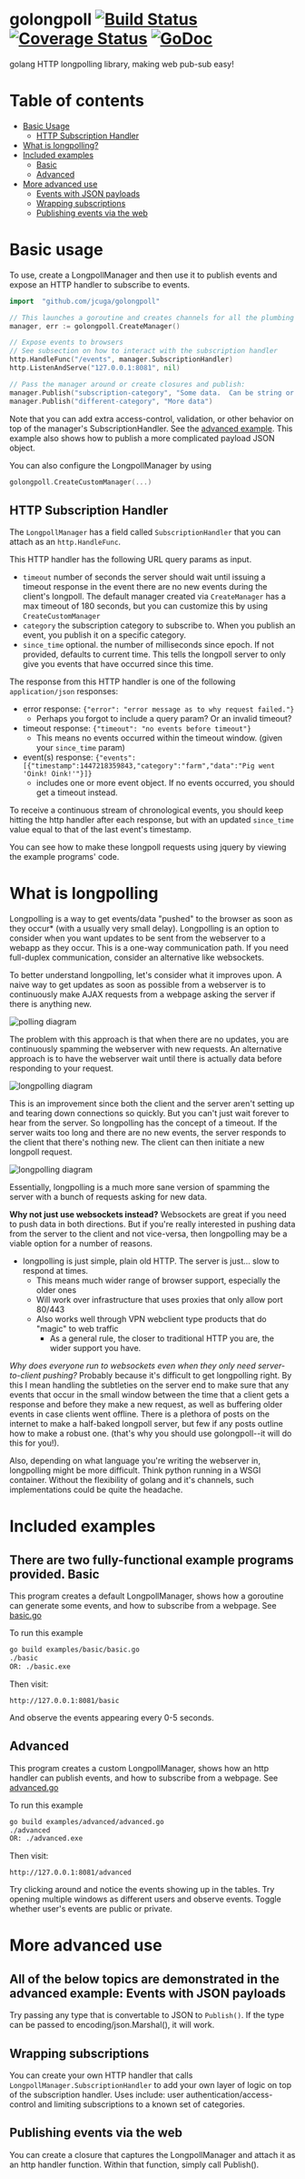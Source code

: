 # golongpoll [![Build Status](https://travis-ci.org/jcuga/golongpoll.svg?branch=master)](https://travis-ci.org/jcuga/golongpoll) [![Coverage Status](https://coveralls.io/repos/jcuga/golongpoll/badge.svg?branch=master&service=github)](https://coveralls.io/github/jcuga/golongpoll?branch=master) [![GoDoc](https://godoc.org/github.com/jcuga/golongpoll?status.svg)](https://godoc.org/github.com/jcuga/golongpoll)
golang HTTP longpolling library, making web pub-sub easy!

Table of contents
=================
  * [Basic Usage](#basic-usage)
    * [HTTP Subscription Handler](#http-subscription-handler)
  * [What is longpolling?](#what-is-longpolling)
  * [Included examples](#included-examples)
    * [Basic](#basic)
    * [Advanced](#advanced)
  * [More advanced use](#more-advanced-use)
    * [Events with JSON payloads](#events-with-json-payloads)
    * [Wrapping subscriptions](#wrapping-subscriptions)
    * [Publishing events via the web](#publishing-events-via-the-web)

Basic usage
=================
To use, create a LongpollManager and then use it to publish events and expose an HTTP handler to subscribe to events.
```go
import	"github.com/jcuga/golongpoll"

// This launches a goroutine and creates channels for all the plumbing
manager, err := golongpoll.CreateManager()

// Expose events to browsers
// See subsection on how to interact with the subscription handler
http.HandleFunc("/events", manager.SubscriptionHandler)
http.ListenAndServe("127.0.0.1:8081", nil)

// Pass the manager around or create closures and publish:
manager.Publish("subscription-category", "Some data.  Can be string or any obj convertable to JSON")
manager.Publish("different-category", "More data")
```
Note that you can add extra access-control, validation, or other behavior on top of the manager's SubscriptionHandler.  See the [advanced example](#advanced).  This example also shows how to publish a more complicated payload JSON object.

You can also configure the LongpollManager by using
```go
golongpoll.CreateCustomManager(...)
```

HTTP Subscription Handler
-----
The ```LongpollManager``` has a field called ```SubscriptionHandler``` that you can attach as an ```http.HandleFunc```.

This HTTP handler has the following URL query params as input.

* ```timeout``` number of seconds the server should wait until issuing a timeout response in the event there are no new events during the client's longpoll.  The default manager created via ```CreateManager``` has a max timeout of 180 seconds, but you can customize this by using ```CreateCustomManager```
* ```category``` the subscription category to subscribe to.  When you publish an event, you publish it on a specific category.
* ```since_time``` optional.  the number of milliseconds since epoch.  If not provided, defaults to current time.  This tells the longpoll server to only give you events that have occurred since this time.  

The response from this HTTP handler is one of the following ```application/json``` responses:

* error response: ```{"error": "error message as to why request failed."}```
  * Perhaps you forgot to include a query param?  Or an invalid timeout? 
* timeout response: ```{"timeout": "no events before timeout"}``` 
  * This means no events occurred within the timeout window.  (given your ```since_time``` param) 
* event(s) response: ```{"events":[{"timestamp":1447218359843,"category":"farm","data":"Pig went 'Oink! Oink!'"}]}```
  * includes one or more event object.  If no events occurred, you should get a timeout instead. 

To receive a continuous stream of chronological events, you should keep hitting the http handler after each response, but with an updated ```since_time``` value equal to that of the last event's timestamp. 

You can see how to make these longpoll requests using jquery by viewing the example programs' code.

What is longpolling
=================
Longpolling is a way to get events/data "pushed" to the browser as soon as they occur* (with a usually very small delay).  Longpolling is an option to consider when you want updates to be sent from the webserver to a webapp as they occur.  This is a one-way communication path.  If you need full-duplex communication, consider an alternative like websockets.  

To better understand longpolling, let's consider what it improves upon.  A naive way to get updates as soon as possible from a webserver is to continuously make AJAX requests from a webpage asking the server if there is anything new.

![polling diagram](https://raw.githubusercontent.com/jcuga/golongpoll/master/readme-images/polling.png)

The problem with this approach is that when there are no updates, you are continuously spamming the webserver with new requests.  An alternative approach is to have the webserver wait until there is actually data before responding to your request.

![longpolling diagram](https://raw.githubusercontent.com/jcuga/golongpoll/master/readme-images/longpoll.png)

This is an improvement since both the client and the server aren't setting up and tearing down connections so quickly.  But you can't just wait forever to hear from the server.  So longpolling has the concept of a timeout.  If the server waits too long and there are no new events, the server responds to the client that there's nothing new.  The client can then initiate a new longpoll request.

![longpolling diagram](https://raw.githubusercontent.com/jcuga/golongpoll/master/readme-images/longpoll-timeout.png)

Essentially, longpolling is a much more sane version of spamming the server with a bunch of requests asking for new data.  

**Why not just use websockets instead?**
Websockets are great if you need to push data in both directions.  But if you're really interested in pushing data from the server to the client and not vice-versa, then longpolling may be a viable option for a number of reasons.  

* longpolling is just simple, plain old HTTP.  The server is just... slow to respond at times.
  * This means much wider range of browser support, especially the older ones
  * Will work over infrastructure that uses proxies that only allow port 80/443
  * Also works well through VPN webclient type products that do "magic" to web traffic
    * As a general rule, the closer to traditional HTTP you are, the wider support you have. 

*Why does everyone run to websockets even when they only need server-to-client pushing?*
Probably because it's difficult to get longpolling right.  By this I mean handling the subtleties on the server end to make sure that any events that occur in the small window between the time that a client gets a response and before they make a new request, as well as buffering older events in case clients went offline.  There is a plethora of posts on the internet to make a half-baked longpoll server, but few if any posts outline how to make a robust one.  (that's why you should use golongpoll--it will do this for you!).

Also, depending on what language you're writing the webserver in, longpolling might be more difficult.  Think python running in a WSGI container.  Without the flexibility of golang and it's channels, such implementations could be quite the headache.

Included examples
=================
There are two fully-functional example programs provided. 
Basic
-----
This program creates a default LongpollManager, shows how a goroutine can generate some events, and how to subscribe from a webpage.  See [basic.go](examples/basic/basic.go)

To run this example
```bash
go build examples/basic/basic.go
./basic
OR: ./basic.exe
```
Then visit:
```
http://127.0.0.1:8081/basic
```
And observe the events appearing every 0-5 seconds.

Advanced
-----
This program creates a custom LongpollManager, shows how an http handler can publish events, and how to subscribe from a webpage.  See [advanced.go](examples/advanced/advanced.go)

To run this example
```bash
go build examples/advanced/advanced.go
./advanced
OR: ./advanced.exe
```
Then visit:
```
http://127.0.0.1:8081/advanced
```
Try clicking around and notice the events showing up in the tables.  Try opening multiple windows as different users and observe events.  Toggle whether user's events are public or private.

More advanced use
=================
All of the below topics are demonstrated in the advanced example:
Events with JSON payloads
-----
Try passing any type that is convertable to JSON to ```Publish()```. If the type can be passed to encoding/json.Marshal(), it will work.

Wrapping subscriptions
-----
You can create your own HTTP handler that calls ```LongpollManager.SubscriptionHandler``` to add your own layer of logic on top of the subscription handler.  Uses include: user authentication/access-control and limiting subscriptions to a known set of categories.

Publishing events via the web
-----
You can create a closure that captures the LongpollManager and attach it as an http handler function.  Within that function, simply call Publish(). 
